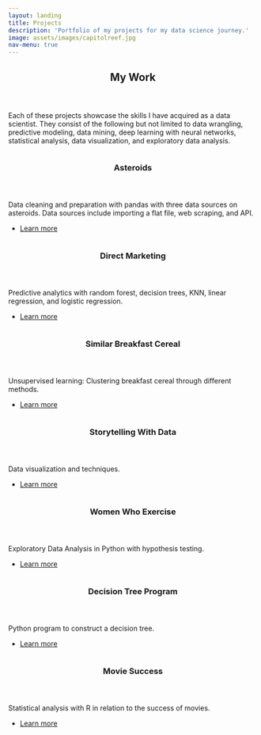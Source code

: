 ```yaml
---
layout: landing
title: Projects
description: 'Portfolio of my projects for my data science journey.'
image: assets/images/capitolreef.jpg
nav-menu: true
---
```


<!-- Main -->
<div id="main">

<!-- One -->
<section id="one">
	<div class="inner">
		<header class="major">
			<h2>My Work</h2>
		</header>
		<p>Each of these projects showcase the skills I have acquired as a data scientist. They consist of the following but not limited to data wrangling, predictive modeling, data mining, deep learning with neural networks, statistical analysis, data visualization, and exploratory data analysis.</p>
	</div>
</section>

<!-- Two -->
<section id="two" class="spotlights">
	<section>
		<a href="#" class="image">
			<img src="{% link assets/images/capitolreef2.jpg %}" alt="" data-position="center center" />
		</a>
		<div class="content">
			<div class="inner">
				<header class="major">
					<h3>Asteroids</h3>
				</header>
				<p>Data cleaning and preparation with pandas with three data sources on asteroids. Data sources include importing a flat file, web scraping, and API.</p>
				<ul class="actions">
					<li><a href="https://torreylee1028.github.io/2021/03/29/Asteroids.html" class="button">Learn more</a></li>
				</ul>
			</div>
		</div>
	</section>
	<section>
		<a href="#" class="image">
			<img src="{% link assets/images/bryce.jpg %}" alt="" data-position="top center" />
		</a>
		<div class="content">
			<div class="inner">
				<header class="major">
					<h3>Direct Marketing</h3>
				</header>
				<p>Predictive analytics with random forest, decision trees, KNN, linear regression, and logistic regression.</p>
				<ul class="actions">
					<li><a href="https://torreylee1028.github.io/2021/03/29/directmarketing.html" class="button">Learn more</a></li>
				</ul>
			</div>
		</div>
	</section>
	<section>
		<a href="#" class="image">
			<img src="{% link assets/images/capitolreef.jpg %}" alt="" data-position="25% 25%" />
		</a>
		<div class="content">
			<div class="inner">
				<header class="major">
					<h3>Similar Breakfast Cereal</h3>
				</header>
				<p>Unsupervised learning: Clustering breakfast cereal through different methods.</p>
				<ul class="actions">
					<li><a href="https://torreylee1028.github.io/2021/03/29/cereal.html" class="button">Learn more</a></li>
				</ul>
			</div>
		</div>
	</section>
	<section>
		<a href="#" class="image">
			<img src="{% link assets/images/yukon.jpg %}" alt="" data-position="25% 25%" />
		</a>
		<div class="content">
			<div class="inner">
				<header class="major">
					<h3>Storytelling With Data</h3>
				</header>
				<p>Data visualization and techniques.</p>
				<ul class="actions">
					<li><a href="https://torreylee1028.github.io/2021/03/29/storytelling.html" class="button">Learn more</a></li>
				</ul>
			</div>
		</div>
	</section>
	<section>
		<a href="#" class="image">
			<img src="{% link assets/images/hubbard-2.jpg %}" alt="" data-position="25% 25%" />
		</a>
		<div class="content">
			<div class="inner">
				<header class="major">
					<h3>Women Who Exercise</h3>
				</header>
				<p>Exploratory Data Analysis in Python with hypothesis testing.</p>
				<ul class="actions">
					<li><a href="https://torreylee1028.github.io/2021/03/29/womenexercise.html" class="button">Learn more</a></li>
				</ul>
			</div>
		</div>
	</section>
	<section>
		<a href="#" class="image">
			<img src="{% link assets/images/rocky2.jpg %}" alt="" data-position="25% 25%" />
		</a>
		<div class="content">
			<div class="inner">
				<header class="major">
					<h3>Decision Tree Program</h3>
				</header>
				<p>Python program to construct a decision tree.</p>
				<ul class="actions">
					<li><a href="https://torreylee1028.github.io/2021/03/29/decisiontree.html" class="button">Learn more</a></li>
				</ul>
			</div>
		</div>
	</section>
	<section>
		<a href="#" class="image">
			<img src="{% link assets/images/canyonland.jpg %}" alt="" data-position="25% 25%" />
		</a>
		<div class="content">
			<div class="inner">
				<header class="major">
					<h3>Movie Success</h3>
				</header>
				<p>Statistical analysis with R in relation to the success of movies.</p>
				<ul class="actions">
					<li><a href="https://torreylee1028.github.io/2021/03/29/movie.html" class="button">Learn more</a></li>
				</ul>
			</div>
		</div>
	</section>
</section>



</div>
